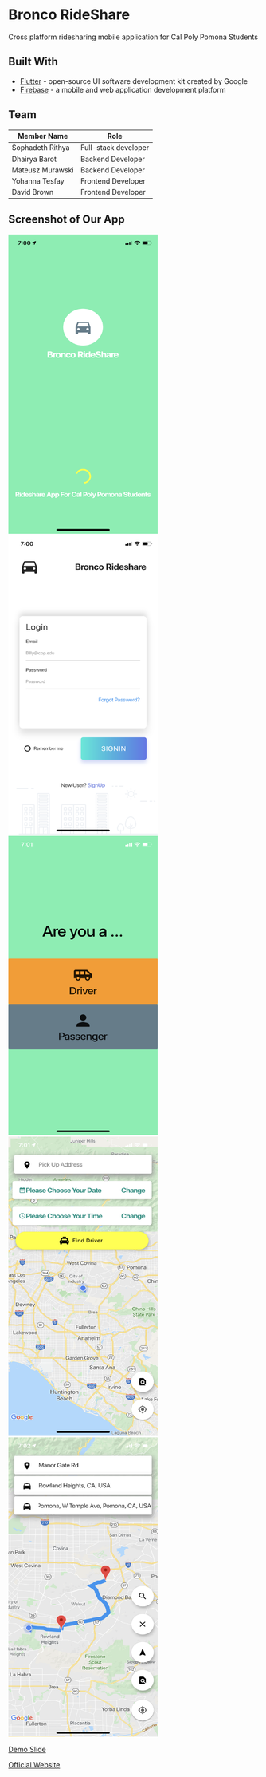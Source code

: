 # Bronco RideShare

Cross platform ridesharing mobile application for Cal Poly Pomona Students

## Built With

* [Flutter](http://www.https://flutter.dev) - open-source UI software development kit created by Google
* [Firebase](https://firebase.google.com/) - a mobile and web application development platform

## Team

| Member Name  | Role |
| ------------- | ------------- |
| Sophadeth Rithya  | Full-stack developer  |
| Dhairya Barot  | Backend Developer  |
| Mateusz Murawski  | Backend Developer  |
| Yohanna Tesfay  | Frontend Developer  |
| David Brown  | Frontend Developer  |

## Screenshot of Our App

<img src="https://github.com/CarSmack/BroncoRideShare/blob/master/Screenshot/IMG_6261.PNG" width="300" height ="600"><img src="https://github.com/CarSmack/BroncoRideShare/blob/master/Screenshot/IMG_6266.PNG" width="300" height ="600"><img src="https://github.com/CarSmack/BroncoRideShare/blob/master/Screenshot/IMG_6268.PNG" width="300" height ="600"><img src="https://github.com/CarSmack/BroncoRideShare/blob/master/Screenshot/IMG_6269.PNG" width="300" height ="600"><img src="https://github.com/CarSmack/BroncoRideShare/blob/master/Screenshot/IMG_6275.PNG" width="300" height ="600">

<a href="https://docs.google.com/presentation/d/1SImrxtVezDKsgWdC8qx0Se5PKtzpnVThvYUAkJaeTsE/edit?usp=sharing"> Demo Slide </a>

<a href="https://www.broncorideshare.com">Official Website</a>
